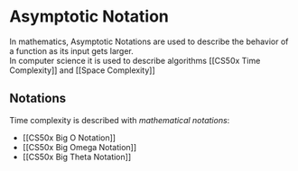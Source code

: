 # Asymptotic Notation
In mathematics, Asymptotic Notations are used to describe the behavior of a function as its input gets larger.  
In computer science it is used to describe algorithms [[CS50x Time Complexity]] and [[Space Complexity]]

## Notations
Time complexity is described with *mathematical notations*:
- [[CS50x Big O Notation]]
- [[CS50x Big Omega Notation]]
- [[CS50x Big Theta Notation]]


